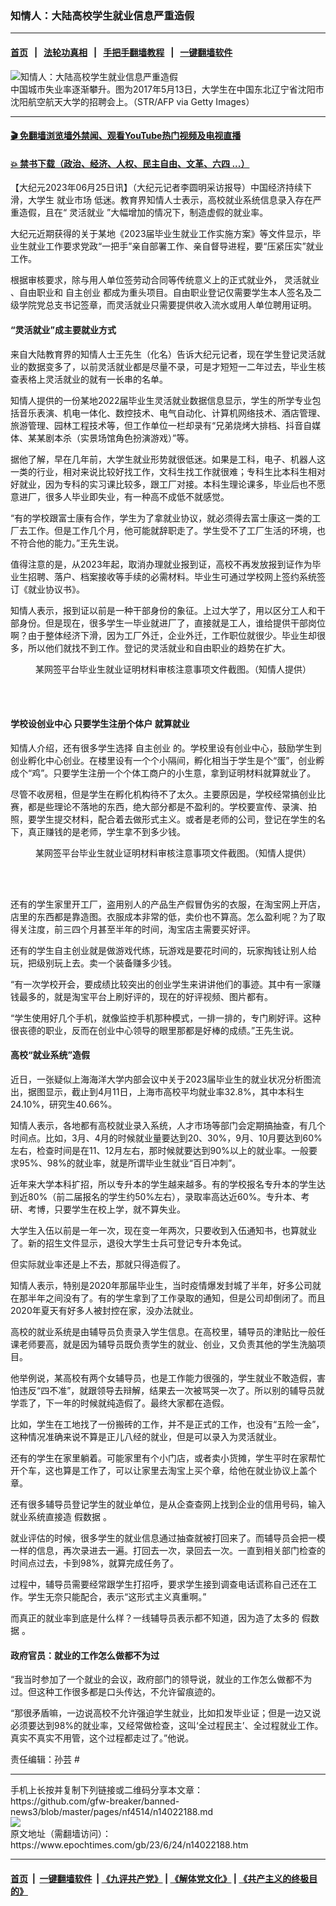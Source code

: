 ### 知情人：大陆高校学生就业信息严重造假
------------------------

#### [首页](https://github.com/gfw-breaker/banned-news3/blob/master/README.md) &nbsp;&nbsp;|&nbsp;&nbsp; [法轮功真相](https://github.com/begood0513/basic/blob/master/README.md)  &nbsp;&nbsp;|&nbsp;&nbsp; [手把手翻墙教程](https://github.com/gfw-breaker/guides/wiki)  &nbsp;&nbsp;|&nbsp;&nbsp; [一键翻墙软件](https://github.com/gfw-breaker/nogfw/blob/master/README.md)  



<div><img alt="知情人：大陆高校学生就业信息严重造假" class="attachment-djy_600_400 size-djy_600_400 wp-post-image" src="https://i.epochtimes.com/assets/uploads/2023/06/id14022199-GettyImages-683156606-600x400.jpg"/>
<div class="caption">
 中国城市失业率逐渐攀升。图为2017年5月13日，大学生在中国东北辽宁省沈阳市沈阳航空航天大学的招聘会上。（STR/AFP via Getty Images）
</div></div><hr/>

#### [ 🎬  免翻墙浏览墙外禁闻、观看YouTube热门视频及电视直播](https://github.com/gfw-breaker/HelloWorld)

#### [ 💥  禁书下载（政治、经济、人权、民主自由、文革、六四 ...）](https://github.com/gfw-breaker/books/blob/master/README.md)

<div><p>
 【大纪元2023年06月25日讯】（大纪元记者李圆明采访报导）中国经济持续下滑，大学生
 <ok href="https://www.epochtimes.com/gb/tag/%E5%B0%B1%E4%B8%9A%E5%B8%82%E5%9C%BA.html">
  就业市场
 </ok>
 低迷。教育界知情人士表示，高校就业系统信息录入存在严重造假，且在“
 <ok href="https://www.epochtimes.com/gb/tag/%E7%81%B5%E6%B4%BB%E5%B0%B1%E4%B8%9A.html">
  灵活就业
 </ok>
 ”大幅增加的情况下，制造虚假的就业率。
</p>
<p>
 大纪元近期获得的关于某地《2023届毕业生就业工作实施方案》等文件显示，毕业生就业工作要求党政“一把手”亲自部署工作、亲自督导进程，要“压紧压实”就业工作。
</p>
<p>
 根据审核要求，除与用人单位签劳动合同等传统意义上的正式就业外，
 <ok href="https://www.epochtimes.com/gb/tag/%E7%81%B5%E6%B4%BB%E5%B0%B1%E4%B8%9A.html">
  灵活就业
 </ok>
 、自由职业和
 <ok href="https://www.epochtimes.com/gb/tag/%E8%87%AA%E4%B8%BB%E5%88%9B%E4%B8%9A.html">
  自主创业
 </ok>
 都成为重头项目。自由职业登记仅需要学生本人签名及二级学院党总支书记签章，而灵活就业只需要提供收入流水或用人单位聘用证明。
</p>
<h4>
 “灵活就业”成主要就业方式
</h4>
<p>
 来自大陆教育界的知情人士王先生（化名）告诉大纪元记者，现在学生登记灵活就业的数据变多了，以前灵活就业都是尽量不录，可是才短短一二年过去，毕业生核查表格上灵活就业的就有一长串的名单。
</p>
<p>
 知情人提供的一份某地2022届毕业生灵活就业数据信息显示，学生的所学专业包括音乐表演、机电一体化、数控技术、电气自动化、计算机网络技术、酒店管理、旅游管理、园林工程技术等，但工作单位一栏却录有“兄弟烧烤大排档、抖音自媒体、某某剧本杀（实景场馆角色扮演游戏）”等。
</p>
<p>
 据他了解，早在几年前，大学生就业形势就很低迷。如果是工科，电子、机器人这一类的行业，相对来说比较好找工作，文科生找工作就很难；专科生比本科生相对好就业，因为专科的实习课比较多，跟工厂对接。本科生理论课多，毕业后也不愿意进厂，很多人毕业即失业，有一种高不成低不就感觉。
</p>
<p>
 “有的学校跟富士康有合作，学生为了拿就业协议，就必须得去富士康这一类的工厂去工作。但是工作几个月，他可能就辞职走了。学生受不了工厂生活的环境，也不符合他的能力。”王先生说。
</p>
<p>
 值得注意的是，从2023年起，取消办理就业报到证，高校不再发放报到证作为毕业生招聘、落户、档案接收等手续的必需材料。毕业生可通过学校网上签约系统签订《就业协议书》。
</p>
<p>
 知情人表示，报到证以前是一种干部身份的象征。上过大学了，用以区分工人和干部身份。但是现在，很多学生一毕业就进厂了，直接就是工人，谁给提供干部岗位啊？由于整体经济下滑，因为工厂外迁，企业外迁，工作职位就很少。毕业生却很多，所以他们就找不到工作。登记的灵活就业和自由职业的趋势在扩大。
</p>
<figure aria-describedby="caption-attachment-14022195" class="wp-caption aligncenter" id="attachment_14022195" style="width: 600px">
 <ok href="https://i.epochtimes.com/assets/uploads/2023/06/id14022195-Screen-Shot-2023-06-23-at-1.13.06-PM.png" target="_blank">
  <img alt="" class="size-large wp-image-14022195" src="https://i.epochtimes.com/assets/uploads/2023/06/id14022195-Screen-Shot-2023-06-23-at-1.13.06-PM-600x424.png"/>
 </ok>
 <br/><figcaption class="wp-caption-text" id="caption-attachment-14022195">
  某网签平台毕业生就业证明材料审核注意事项文件截图。（知情人提供）
 </figcaption><br/>
</figure><br/>
<h4>
 学校设创业中心 只要学生注册个体户 就算就业
</h4>
<p>
 知情人介绍，还有很多学生选择
 <ok href="https://www.epochtimes.com/gb/tag/%E8%87%AA%E4%B8%BB%E5%88%9B%E4%B8%9A.html">
  自主创业
 </ok>
 的。学校里设有创业中心，鼓励学生到创业孵化中心创业。在楼里设有一个个小隔间，孵化相当于学生是个“蛋”，创业孵成个“鸡”。只要学生注册一个个体工商户的小生意，拿到证明材料就算就业了。
</p>
<p>
 尽管不收房租，但是学生在孵化机构待不了太久。主要原因是，学校经常搞创业比赛，都是些理论不落地的东西，绝大部分都是不盈利的。学校要宣传、录演、拍照，要学生提交材料，配合着去做形式主义。或者是老师的公司，登记在学生的名下，真正赚钱的是老师，学生拿不到多少钱。
</p>
<figure aria-describedby="caption-attachment-14022196" class="wp-caption aligncenter" id="attachment_14022196" style="width: 600px">
 <ok href="https://i.epochtimes.com/assets/uploads/2023/06/id14022196-Screen-Shot-2023-06-23-at-1.13.22-PM.png" target="_blank">
  <img alt="" class="size-large wp-image-14022196" src="https://i.epochtimes.com/assets/uploads/2023/06/id14022196-Screen-Shot-2023-06-23-at-1.13.22-PM-600x424.png"/>
 </ok>
 <br/><figcaption class="wp-caption-text" id="caption-attachment-14022196">
  某网签平台毕业生就业证明材料审核注意事项文件截图。（知情人提供）
 </figcaption><br/>
</figure><br/>
<p>
 还有的学生家里开工厂，盗用别人的产品生产假冒伪劣的衣服，在淘宝网上开店，店里的东西都是靠造图。衣服成本非常的低，卖价也不算高。怎么盈利呢？为了取得关注度，前三四个月甚至半年的时间，淘宝店主需要买好评。
</p>
<p>
 还有的学生自主创业就是做游戏代练，玩游戏是要花时间的，玩家掏钱让别人给玩，把级别玩上去。卖一个装备赚多少钱。
</p>
<p>
 “有一次学校开会，要成绩比较突出的创业学生来讲讲他们的事迹。其中有一家赚钱最多的，就是淘宝平台上刷好评的，现在的好评视频、图片都有。
</p>
<p>
 “学生使用好几个手机，就像监控手机那种模式，一排一排的，专门刷好评。这种很丧德的职业，反而在创业中心领导的眼里那都是好棒的成绩。”王先生说。
</p>
<h4>
 高校“就业系统”造假
</h4>
<p>
 近日，一张疑似上海海洋大学内部会议中关于2023届毕业生的就业状况分析图流出，据图显示，截止到4月11日，上海市高校平均就业率32.8%，其中本科生24.10%，研究生40.66%。
</p>
<p>
 知情人表示，各地都有高校就业录入系统，人才市场等部门会定期搞抽查，有几个时间点。比如，3月、4月的时候就业量要达到20、30%，9月、10月要达到60%左右，检查时间是在11、12月左右，那时候就要达到90%以上的就业率。一般要求95%、98%的就业率，就是所谓毕业生就业“百日冲刺”。
</p>
<p>
 近年来大学本科扩招，所以专升本的学生越来越多。有的学校报名专升本的学生达到近80%（前二届报名的学生约50%左右），录取率高达近60%。专升本、考研、考博，只要学生在校上学，就不算失业。
</p>
<p>
 大学生入伍以前是一年一次，现在变一年两次，只要收到入伍通知书，也算就业了。新的招生文件显示，退役大学生士兵可登记专升本免试。
</p>
<p>
 但实际就业率还是上不去，那就只得造假了。
</p>
<p>
 知情人表示，特别是2020年那届毕业生，当时疫情爆发封城了半年，好多公司就在那半年之间没有了。有的学生拿到了工作录取的通知，但是公司却倒闭了。而且2020年夏天有好多人被封控在家，没办法就业。
</p>
<p>
 高校的就业系统是由辅导员负责录入学生信息。在高校里，辅导员的津贴比一般任课老师要高，就是因为辅导员既负责学生的就业、创业，又负责其他的学生洗脑项目。
</p>
<p>
 他举例说，某高校有两个女辅导员，也是工作能力很强的，学生就业不敢造假，害怕违反“四不准”，就跟领导去辩解，结果去一次被骂哭一次了。所以别的辅导员就学乖了，下一年的时候就纯造假了。最终大家都在造假。
</p>
<p>
 比如，学生在工地找了一份搬砖的工作，并不是正式的工作，也没有“五险一金”，这种情况准确来说不算是正儿八经的就业，但是可以录入为灵活就业。
</p>
<p>
 还有的学生在家里躺着。可能家里有个小门店，或者卖小货摊，学生平时在家帮忙开个车，这也算是工作了，可以让家里去淘宝上买个章，给他在就业协议上盖个章。
</p>
<p>
 还有很多辅导员登记学生的就业单位，是从企查查网上找到企业的信用号码，输入就业系统直接造
 <ok href="https://www.epochtimes.com/gb/tag/%E5%81%87%E6%95%B0%E6%8D%AE.html">
  假数据
 </ok>
 。
</p>
<p>
 就业评估的时候，很多学生的就业信息通过抽查就被打回来了。而辅导员会把一模一样的信息，再次录进去一遍。打回去一次，录回去一次。一直到相关部门检查的时间点过去，卡到98%，就算完成任务了。
</p>
<p>
 过程中，辅导员需要经常跟学生打招呼，要求学生接到调查电话谎称自己还在工作。学生无奈只能配合，表示“这形式主义真重啊。”
</p>
<p>
 而真正的就业率到底是什么样？一线辅导员表示都不知道，因为造了太多的
 <ok href="https://www.epochtimes.com/gb/tag/%E5%81%87%E6%95%B0%E6%8D%AE.html">
  假数据
 </ok>
 。
</p>
<h4>
 政府官员：就业的工作怎么做都不为过
</h4>
<p>
 “我当时参加了一个就业的会议，政府部门的领导说，就业的工作怎么做都不为过。但这种工作很多都是口头传达，不允许留痕迹的。
</p>
<p>
 “那很矛盾嘛，一边说高校不允许强迫学生就业，比如扣发毕业证；但是一边又说必须要达到98%的就业率，又经常做检查，这叫‘全过程民主’、全过程就业工作。真实不真实不用管，这个过程都走过了。”他说。
</p>
<p>
 责任编辑：孙芸 #
</p>
</div>
<hr/>
手机上长按并复制下列链接或二维码分享本文章：<br/>
https://github.com/gfw-breaker/banned-news3/blob/master/pages/nf4514/n14022188.md <br/>
<a href='https://github.com/gfw-breaker/banned-news3/blob/master/pages/nf4514/n14022188.md'><img src='https://github.com/gfw-breaker/banned-news3/blob/master/pages/nf4514/n14022188.md.png'/></a> <br/>
原文地址（需翻墙访问）：https://www.epochtimes.com/gb/23/6/24/n14022188.htm


------------------------
#### [首页](https://github.com/gfw-breaker/banned-news3/blob/master/README.md) &nbsp;|&nbsp; [一键翻墙软件](https://github.com/gfw-breaker/nogfw/blob/master/README.md) &nbsp;| [《九评共产党》](https://github.com/gfw-breaker/9ping.md/blob/master/README.md#九评之一评共产党是什么) | [《解体党文化》](https://github.com/gfw-breaker/jtdwh.md/blob/master/README.md) | [《共产主义的终极目的》](https://github.com/gfw-breaker/gczydzjmd.md/blob/master/README.md)


<img src='http://gfw-breaker.win/banned-news3/pages/nf4514/n14022188.md' width='0px' height='0px'/>
